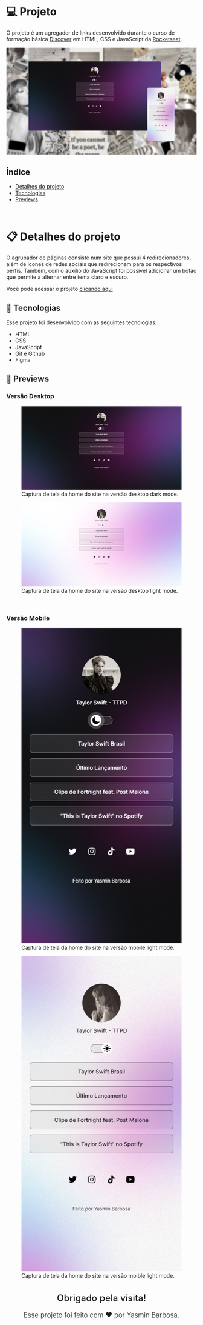 # 💻 Projeto

O projeto é um agregador de links desenvolvido durante o curso de formação básica <a href="https://www.rocketseat.com.br/discover" target="_blank">Discover</a> em HTML, CSS e JavaScript da <a href="https://www.rocketseat.com.br/" target="_blank">Rocketseat</a>.

<img src="./github/thumb-github.png" alt="Preview da versão desktop, em dark mode, e mobile, em light mode"/>

## Índice

- [Detalhes do projeto](#detalhes-do-projeto)
- [Tecnologias](#tecnologias)
- [Previews](#previews)

<br/>

 <h1 id="detalhes-do-projeto">📋 Detalhes do projeto </h1>

O agrupador de páginas consiste num site que possui 4 redirecionadores, além de ícones de redes sociais que redirecionam para os respectivos perfis. Também, com o auxílio do JavaScript foi possível adicionar um botão que permite a alternar entre tema claro e escuro.

Você pode acessar o projeto <a href="https://jackemimi.github.io/Projeto-Discover/" rel="nofollow">clicando aqui</a>

<h2 id="tecnologias">🚀 Tecnologias</h2>
Esse projeto foi desenvolvido com as seguintes tecnologias:

- HTML
- CSS
- JavaScript
- Git e Github
- Figma

<h2 id="previews">👀 Previews</h2>

### Versão Desktop

<figure>
<img src="./github/preview-dark-mode.png" alt="Captura de tela da home do site na versão dark mode"/>
<figcaption>Captura de tela da home do site na versão desktop dark mode.</figcaption>
</figure>

<figure>
<img src="./github/preview-light-mode.png" alt="Captura de tela da home do site na versão light mode"/>
<figcaption>Captura de tela da home do site na versão desktop light mode.</figcaption>
</figure>

<br/>

### Versão Mobile

<figure>
<img src="./github/preview-mobile-dark-mode.png" alt="Captura de tela da página de livos do site na versão dark mode"/>
<figcaption>Captura de tela da home do site na versão mobile light mode.</figcaption>
</figure>

<figure>
<img src="./github/preview-mobile-light-mode.png" alt="Captura de tela da página de livros do site na versão light mode"/>
<figcaption>Captura de tela da home do site na versão moible light mode.</figcaption>
</figure>

#

<p style="font-size: 24px; font-weight: 500; text-align: center; line-height:1">Obrigado pela visita!</p>
<p style="font-size: 18px; font-weight: 300; text-align: center; line-height:1">Esse projeto foi feito com ❤ por Yasmin Barbosa.</p>
